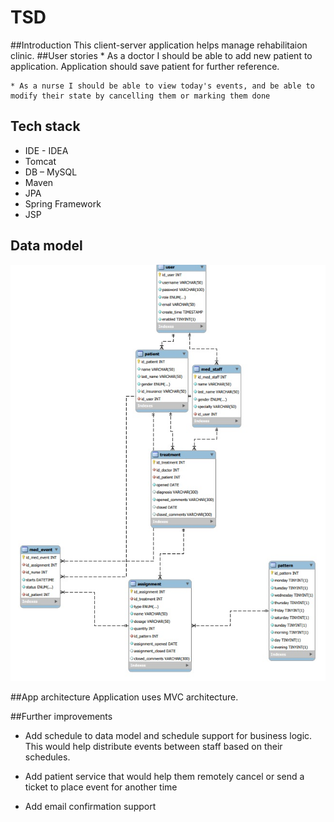 # TSD
##Introduction
This client-server application helps manage rehabilitaion
clinic.
##User stories
    * As a doctor I should be able to add new patient to application.
    Application should save patient for further reference.

    * As a nurse I should be able to view today's events, and be able to 
    modify their state by cancelling them or marking them done
## Tech stack
* IDE -  IDEA
* Tomcat
* DB – MySQL
* Maven
* JPA
* Spring Framework
* JSP

## Data model
![alt text](sql_scripts/data.jpg)

##App architecture
Application uses MVC architecture.

##Further improvements
* Add schedule to data model and schedule support for business logic.
This would help distribute events between staff based on their schedules.

* Add patient service that would help them remotely cancel or send a ticket to place event for another time

* Add email confirmation support